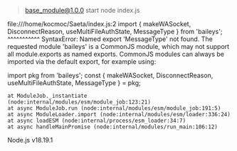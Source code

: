 > base_module@1.0.0 start
> node index.js

file:///home/kocmoc/Saeta/index.js:2
import { makeWASocket, DisconnectReason, useMultiFileAuthState, MessageType } from 'baileys';
                                                                ^^^^^^^^^^^
SyntaxError: Named export 'MessageType' not found. The requested module 'baileys' is a CommonJS module, which may not support all module.exports as named exports.
CommonJS modules can always be imported via the default export, for example using:

import pkg from 'baileys';
const { makeWASocket, DisconnectReason, useMultiFileAuthState, MessageType } = pkg;

    at ModuleJob._instantiate (node:internal/modules/esm/module_job:123:21)
    at async ModuleJob.run (node:internal/modules/esm/module_job:191:5)
    at async ModuleLoader.import (node:internal/modules/esm/loader:336:24)
    at async loadESM (node:internal/process/esm_loader:34:7)
    at async handleMainPromise (node:internal/modules/run_main:106:12)

Node.js v18.19.1
